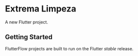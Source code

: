 # Extrema Limpeza

A new Flutter project.

## Getting Started

FlutterFlow projects are built to run on the Flutter _stable_ release.

